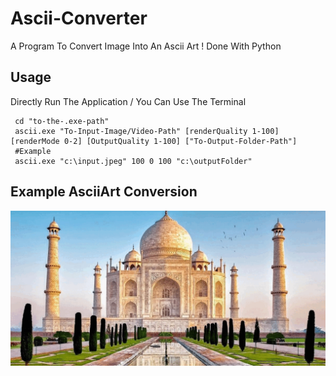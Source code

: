 # Ascii-Converter

A Program To Convert Image Into An Ascii Art ! Done With Python

## Usage
Directly Run The Application / You Can Use The Terminal
```
 cd "to-the-.exe-path" 
 ascii.exe "To-Input-Image/Video-Path" [renderQuality 1-100] [renderMode 0-2] [OutputQuality 1-100] ["To-Output-Folder-Path"]
 #Example
 ascii.exe "c:\input.jpeg" 100 0 100 "c:\outputFolder"
```

## Example AsciiArt Conversion
<img src="https://github.com/ManojTGN/Ascii-Converter/blob/main/src/output/CompressedTajMahal.gif" />
